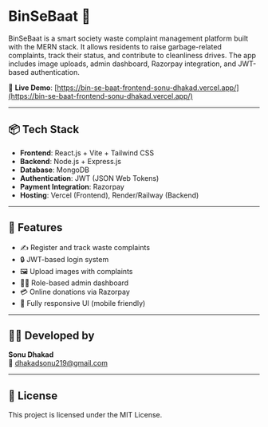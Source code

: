 # BinSeBaat 🚮

BinSeBaat is a smart society waste complaint management platform built with the MERN stack. It allows residents to raise garbage-related complaints, track their status, and contribute to cleanliness drives. The app includes image uploads, admin dashboard, Razorpay integration, and JWT-based authentication.

🔗 **Live Demo**: [https://bin-se-baat-frontend-sonu-dhakad.vercel.app/](https://bin-se-baat-frontend-sonu-dhakad.vercel.app/)  

---

## 📦 Tech Stack

- **Frontend**: React.js + Vite + Tailwind CSS
- **Backend**: Node.js + Express.js
- **Database**: MongoDB
- **Authentication**: JWT (JSON Web Tokens)
- **Payment Integration**: Razorpay
- **Hosting**: Vercel (Frontend), Render/Railway (Backend)

---

## 🚀 Features

- ✍️ Register and track waste complaints
- 🔒 JWT-based login system
- 🖼️ Upload images with complaints
- 👨‍💼 Role-based admin dashboard
- 💳 Online donations via Razorpay
- 📱 Fully responsive UI (mobile friendly)

---

## 👨‍💻 Developed by

**Sonu Dhakad**  
📧 [dhakadsonu219@gmail.com](mailto:dhakadsonu219@gmail.com)  

---

## 🪪 License

This project is licensed under the MIT License.